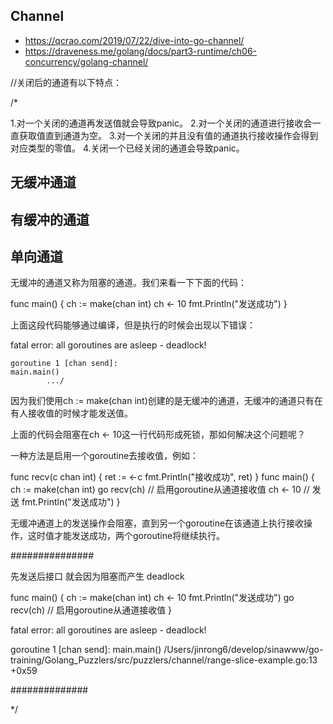 ## Channel

- https://qcrao.com/2019/07/22/dive-into-go-channel/
- https://draveness.me/golang/docs/part3-runtime/ch06-concurrency/golang-channel/

//关闭后的通道有以下特点：

/*

1.对一个关闭的通道再发送值就会导致panic。
2.对一个关闭的通道进行接收会一直获取值直到通道为空。
3.对一个关闭的并且没有值的通道执行接收操作会得到对应类型的零值。
4.关闭一个已经关闭的通道会导致panic。


## 无缓冲通道

## 有缓冲的通道

## 单向通道


无缓冲的通道又称为阻塞的通道。我们来看一下下面的代码：



func main() {
    ch := make(chan int)
    ch <- 10
    fmt.Println("发送成功")
}

上面这段代码能够通过编译，但是执行的时候会出现以下错误：


 fatal error: all goroutines are asleep - deadlock!

    goroutine 1 [chan send]:
    main.main()
            .../

因为我们使用ch := make(chan int)创建的是无缓冲的通道，无缓冲的通道只有在有人接收值的时候才能发送值。

上面的代码会阻塞在ch <- 10这一行代码形成死锁，那如何解决这个问题呢？


一种方法是启用一个goroutine去接收值，例如：


func recv(c chan int) {
    ret := <-c
    fmt.Println("接收成功", ret)
}
func main() {
    ch := make(chan int)
    go recv(ch) // 启用goroutine从通道接收值
    ch <- 10 // 发送
    fmt.Println("发送成功")
}

无缓冲通道上的发送操作会阻塞，直到另一个goroutine在该通道上执行接收操作，这时值才能发送成功，两个goroutine将继续执行。


###############

先发送后接口 就会因为阻塞而产生 deadlock

func main() {
	ch := make(chan int)
	ch <- 10
	fmt.Println("发送成功")
	go recv(ch) // 启用goroutine从通道接收值
}

fatal error: all goroutines are asleep - deadlock!

goroutine 1 [chan send]:
main.main()
	/Users/jinrong6/develop/sinawww/go-training/Golang_Puzzlers/src/puzzlers/channel/range-slice-example.go:13 +0x59

##############


*/
